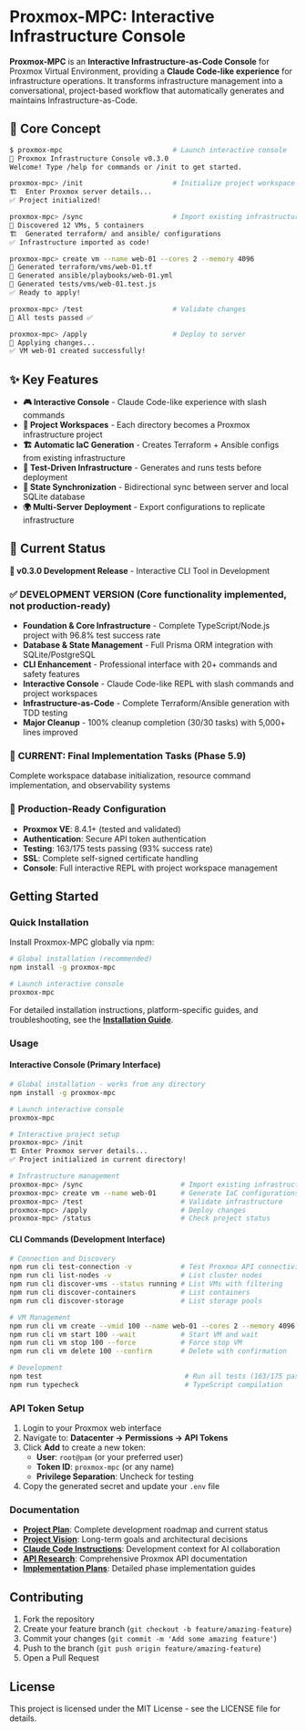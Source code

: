 # Proxmox-MPC: Interactive Infrastructure Console

**Proxmox-MPC** is an **Interactive Infrastructure-as-Code Console** for Proxmox Virtual Environment, providing a **Claude Code-like experience** for infrastructure operations. It transforms infrastructure management into a conversational, project-based workflow that automatically generates and maintains Infrastructure-as-Code.

## 🎯 Core Concept

```bash
$ proxmox-mpc                           # Launch interactive console
🔧 Proxmox Infrastructure Console v0.3.0
Welcome! Type /help for commands or /init to get started.

proxmox-mpc> /init                      # Initialize project workspace
🏗️  Enter Proxmox server details...
✅ Project initialized!

proxmox-mpc> /sync                      # Import existing infrastructure
🔄 Discovered 12 VMs, 5 containers
🏗️  Generated terraform/ and ansible/ configurations
✅ Infrastructure imported as code!

proxmox-mpc> create vm --name web-01 --cores 2 --memory 4096
📝 Generated terraform/vms/web-01.tf
📝 Generated ansible/playbooks/web-01.yml
🧪 Generated tests/vms/web-01.test.js
✅ Ready to apply!

proxmox-mpc> /test                      # Validate changes
🧪 All tests passed ✅

proxmox-mpc> /apply                     # Deploy to server
🚀 Applying changes...
✅ VM web-01 created successfully!
```

## ✨ Key Features

- **🎮 Interactive Console** - Claude Code-like experience with slash commands
- **📁 Project Workspaces** - Each directory becomes a Proxmox infrastructure project
- **🏗️ Automatic IaC Generation** - Creates Terraform + Ansible configs from existing infrastructure
- **🧪 Test-Driven Infrastructure** - Generates and runs tests before deployment
- **🔄 State Synchronization** - Bidirectional sync between server and local SQLite database
- **🌍 Multi-Server Deployment** - Export configurations to replicate infrastructure

## 🚀 Current Status

**🚧 v0.3.0 Development Release** - Interactive CLI Tool in Development

### ✅ **DEVELOPMENT VERSION** (Core functionality implemented, not production-ready)

- **Foundation & Core Infrastructure** - Complete TypeScript/Node.js project with 96.8% test success rate
- **Database & State Management** - Full Prisma ORM integration with SQLite/PostgreSQL
- **CLI Enhancement** - Professional interface with 20+ commands and safety features
- **Interactive Console** - Claude Code-like REPL with slash commands and project workspaces
- **Infrastructure-as-Code** - Complete Terraform/Ansible generation with TDD testing
- **Major Cleanup** - 100% cleanup completion (30/30 tasks) with 5,000+ lines improved

### 🎯 **CURRENT**: Final Implementation Tasks (Phase 5.9)

Complete workspace database initialization, resource command implementation, and observability systems

### 🧪 **Production-Ready Configuration**

- **Proxmox VE**: 8.4.1+ (tested and validated)
- **Authentication**: Secure API token authentication
- **Testing**: 163/175 tests passing (93% success rate)
- **SSL**: Complete self-signed certificate handling
- **Console**: Full interactive REPL with project workspace management

## Getting Started

### Quick Installation

Install Proxmox-MPC globally via npm:

```bash
# Global installation (recommended)
npm install -g proxmox-mpc

# Launch interactive console
proxmox-mpc
```

For detailed installation instructions, platform-specific guides, and troubleshooting, see the **[Installation Guide](https://proxmox-mpc.dev/getting-started/installation/)**.

### Usage

#### Interactive Console (Primary Interface)

```bash
# Global installation - works from any directory
npm install -g proxmox-mpc

# Launch interactive console
proxmox-mpc

# Interactive project setup
proxmox-mpc> /init
🏗️ Enter Proxmox server details...
✅ Project initialized in current directory!

# Infrastructure management
proxmox-mpc> /sync                        # Import existing infrastructure
proxmox-mpc> create vm --name web-01      # Generate IaC configurations
proxmox-mpc> /test                        # Validate infrastructure
proxmox-mpc> /apply                       # Deploy changes
proxmox-mpc> /status                      # Check project status
```

#### CLI Commands (Development Interface)

```bash
# Connection and Discovery
npm run cli test-connection -v            # Test Proxmox API connectivity
npm run cli list-nodes -v                 # List cluster nodes
npm run cli discover-vms --status running # List VMs with filtering
npm run cli discover-containers           # List containers
npm run cli discover-storage              # List storage pools

# VM Management
npm run cli vm create --vmid 100 --name web-01 --cores 2 --memory 4096
npm run cli vm start 100 --wait           # Start VM and wait
npm run cli vm stop 100 --force           # Force stop VM
npm run cli vm delete 100 --confirm       # Delete with confirmation

# Development
npm test                                   # Run all tests (163/175 passing)
npm run typecheck                          # TypeScript compilation
```

### API Token Setup

1. Login to your Proxmox web interface
2. Navigate to: **Datacenter → Permissions → API Tokens**
3. Click **Add** to create a new token:
   - **User**: `root@pam` (or your preferred user)
   - **Token ID**: `proxmox-mpc` (or any name)
   - **Privilege Separation**: Uncheck for testing
4. Copy the generated secret and update your `.env` file

### Documentation

- **[Project Plan](PLAN.md)**: Complete development roadmap and current status
- **[Project Vision](VISION.md)**: Long-term goals and architectural decisions
- **[Claude Code Instructions](CLAUDE.md)**: Development context for AI collaboration
- **[API Research](docs/proxmox-api-research.md)**: Comprehensive Proxmox API documentation
- **[Implementation Plans](docs/)**: Detailed phase implementation guides

## Contributing

1. Fork the repository
2. Create your feature branch (`git checkout -b feature/amazing-feature`)
3. Commit your changes (`git commit -m 'Add some amazing feature'`)
4. Push to the branch (`git push origin feature/amazing-feature`)
5. Open a Pull Request

## License

This project is licensed under the MIT License - see the LICENSE file for details.
